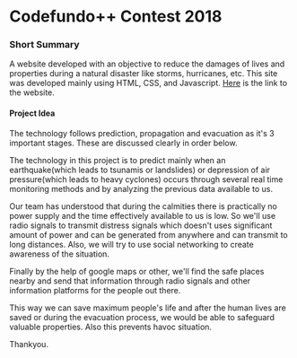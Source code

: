 # Codefundo++ Contest 2018

### Short Summary
A website developed with an objective to reduce the damages of lives and properties during a natural disaster like storms, hurricanes, etc. This site was developed mainly using HTML, CSS, and Javascript. [Here](https://teamrg.azurewebsites.net/ "Disaster Management") is the link to the website.
#### Project Idea

The technology follows prediction, propagation and evacuation as it's 3 important stages. These are discussed clearly in order below.

  The technology in this project is to predict mainly when an earthquake(which leads to tsunamis or landslides) or depression of air pressure(which leads to heavy cyclones) occurs through several real time monitoring methods and by analyzing the previous data available to us.
  
  Our team has understood that during the calmities there is practically no power supply and the time effectively available to us is low. So we'll use radio signals to transmit distress signals which doesn't uses significant amount of power and can be generated from anywhere and can transmit to long distances. Also, we will try to use social networking to create awareness of the situation.
  
  Finally by the help of google maps or other, we'll find the safe places nearby and send that information through radio signals and other information platforms for the people out there.
  
  This way we can save maximum people's life and after the human lives are saved or during the evacuation process, we would be able to safeguard valuable properties. Also this prevents havoc situation.
  
  Thankyou.
